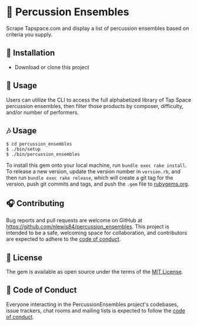 # :drum: Percussion Ensembles

Scrape Tapspace.com and display a list of percussion ensembles based on criteria you supply.

## :musical_score: Installation

- Download or clone this project

## :musical_note: Usage

Users can utilize the CLI to access the full alphabetized library of Tap Space percussion ensembles, then filter those products by composer, difficulty, and/or number of performers.

## :notes: Usage

    $ cd percussion_ensembles
    $ ./bin/setup
    $ ./bin/percussion_ensembles

To install this gem onto your local machine, run `bundle exec rake install`. 
To release a new version, update the version number in `version.rb`, and then run `bundle exec rake release`, which will create a git tag for the version, push git commits and tags, and push the `.gem` file to [rubygems.org](https://rubygems.org).

## :headphones: Contributing

Bug reports and pull requests are welcome on GitHub at https://github.com/nlewis84/percussion_ensembles. This project is intended to be a safe, welcoming space for collaboration, and contributors are expected to adhere to the [code of conduct](https://github.com/nlewis84/percussion_ensemble/blob/master/CODE_OF_CONDUCT.md).


## :musical_keyboard: License

The gem is available as open source under the terms of the [MIT License](https://opensource.org/licenses/MIT).

## :microphone: Code of Conduct

Everyone interacting in the PercussionEnsembles project's codebases, issue trackers, chat rooms and mailing lists is expected to follow the [code of conduct](https://github.com/nlewis84/percussion_ensemble/blob/master/CODE_OF_CONDUCT.md).
